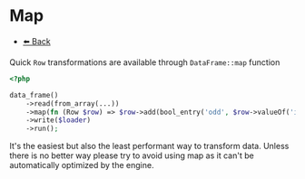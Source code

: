 # Map

- [⬅️️ Back](core.md)

Quick `Row` transformations are available through `DataFrame::map` function

```php 
<?php 

data_frame()
    ->read(from_array(...))
    ->map(fn (Row $row) => $row->add(bool_entry('odd', $row->valueOf('id') % 2 === 0)))
    ->write($loader)
    ->run();
```

It's the easiest but also the least performant way to transform data. Unless there is no better way
please try to avoid using map as it can't be automatically optimized by the engine.
